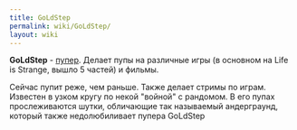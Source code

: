 ```yaml
---
title: GoLdStep
permalink: wiki/GoLdStep/
layout: wiki
---
```


**GoLdStep** - [пупер](Пуперы "wikilink"). Делает пупы на различные игры
(в основном на Life is Strange, вышло 5 частей) и фильмы.

Сейчас пупит реже, чем раньше. Также делает стримы по играм. Известен в
узком кругу по некой "войной" с рандомом. В его пупах прослеживаются
шутки, обличающие так называемый андерграунд, который также
недолюбиливает пупера GoLdStep
